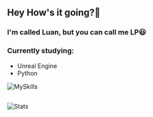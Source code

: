 ## Hey How's it going?🚀
### I'm called Luan, but you can call me LP😃

### Currently studying:
- Unreal Engine
- Python

![MySkills](https://skillicons.dev/icons?i=python,flask,unreal)

##
  <img src="https://github-readme-stats.vercel.app/api?username=LPesposito&show_icons=true&theme=merko" alt="Stats" />

